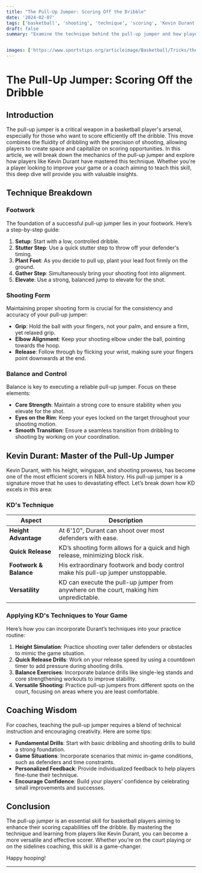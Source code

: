 ```yaml
---
title: "The Pull-Up Jumper: Scoring Off the Dribble"
date: '2024-02-07'
tags: ['basketball', 'shooting', 'technique', 'scoring', 'Kevin Durant', 'dribble', 'NBA', 'player tips', 'coaching wisdom']
draft: false
summary: "Examine the technique behind the pull-up jumper and how players like Kevin Durant utilize it to score efficiently off the dribble."


images: ['https://www.sportstips.org/articleimage/Basketball/Tricks/the_pull_up_jumper_scoring_off_the_dribble.webp']
---
```


# The Pull-Up Jumper: Scoring Off the Dribble

## Introduction

The pull-up jumper is a critical weapon in a basketball player's arsenal, especially for those who want to score efficiently off the dribble. This move combines the fluidity of dribbling with the precision of shooting, allowing players to create space and capitalize on scoring opportunities. In this article, we will break down the mechanics of the pull-up jumper and explore how players like Kevin Durant have mastered this technique. Whether you're a player looking to improve your game or a coach aiming to teach this skill, this deep dive will provide you with valuable insights.

## Technique Breakdown

### Footwork

The foundation of a successful pull-up jumper lies in your footwork. Here’s a step-by-step guide:

1. **Setup**: Start with a low, controlled dribble.
2. **Stutter Step**: Use a quick stutter step to throw off your defender's timing.
3. **Plant Foot**: As you decide to pull up, plant your lead foot firmly on the ground.
4. **Gather Step**: Simultaneously bring your shooting foot into alignment.
5. **Elevate**: Use a strong, balanced jump to elevate for the shot.

### Shooting Form

Maintaining proper shooting form is crucial for the consistency and accuracy of your pull-up jumper:

- **Grip**: Hold the ball with your fingers, not your palm, and ensure a firm, yet relaxed grip.
- **Elbow Alignment**: Keep your shooting elbow under the ball, pointing towards the hoop.
- **Release**: Follow through by flicking your wrist, making sure your fingers point downwards at the end.

### Balance and Control

Balance is key to executing a reliable pull-up jumper. Focus on these elements:

- **Core Strength**: Maintain a strong core to ensure stability when you elevate for the shot.
- **Eyes on the Rim**: Keep your eyes locked on the target throughout your shooting motion.
- **Smooth Transition**: Ensure a seamless transition from dribbling to shooting by working on your coordination.

## Kevin Durant: Master of the Pull-Up Jumper

Kevin Durant, with his height, wingspan, and shooting prowess, has become one of the most efficient scorers in NBA history. His pull-up jumper is a signature move that he uses to devastating effect. Let’s break down how KD excels in this area:

### KD's Technique

| Aspect          | Description                                                                 |
|-----------------|-----------------------------------------------------------------------------|
| **Height Advantage** | At 6'10", Durant can shoot over most defenders with ease.                 |
| **Quick Release**    | KD’s shooting form allows for a quick and high release, minimizing block risk.     |
| **Footwork & Balance** | His extraordinary footwork and body control make his pull-up jumper unstoppable.     |
| **Versatility**       | KD can execute the pull-up jumper from anywhere on the court, making him unpredictable. |

### Applying KD's Techniques to Your Game

Here’s how you can incorporate Durant’s techniques into your practice routine:

1. **Height Simulation**: Practice shooting over taller defenders or obstacles to mimic the game situation.
2. **Quick Release Drills**: Work on your release speed by using a countdown timer to add pressure during shooting drills.
3. **Balance Exercises**: Incorporate balance drills like single-leg stands and core strengthening workouts to improve stability.
4. **Versatile Shooting**: Practice pull-up jumpers from different spots on the court, focusing on areas where you are least comfortable.

## Coaching Wisdom

For coaches, teaching the pull-up jumper requires a blend of technical instruction and encouraging creativity. Here are some tips:

- **Fundamental Drills**: Start with basic dribbling and shooting drills to build a strong foundation.
- **Game Situations**: Incorporate scenarios that mimic in-game conditions, such as defenders and time constraints.
- **Personalized Feedback**: Provide individualized feedback to help players fine-tune their technique.
- **Encourage Confidence**: Build your players’ confidence by celebrating small improvements and successes.

## Conclusion

The pull-up jumper is an essential skill for basketball players aiming to enhance their scoring capabilities off the dribble. By mastering the technique and learning from players like Kevin Durant, you can become a more versatile and effective scorer. Whether you’re on the court playing or on the sidelines coaching, this skill is a game-changer.

Happy hooping!

---